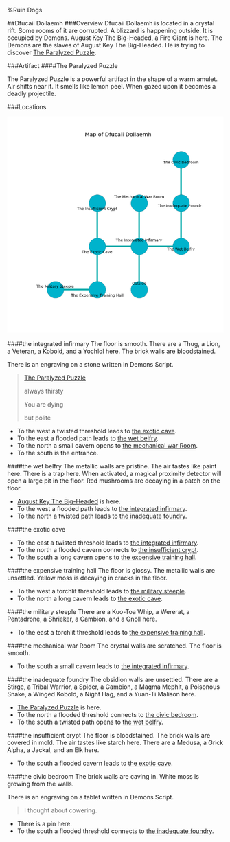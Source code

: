%Ruin Dogs

##Dfucaii Dollaemh
###Overview
Dfucaii Dollaemh is located in a crystal rift. Some rooms of it are corrupted. A blizzard is happening outside. It is occupied by Demons. <a name="August-Key-The-Big-Headed"></a>August Key The Big-Headed, a Fire Giant is here. The Demons are the slaves of August Key The Big-Headed. He  is trying to discover [The Paralyzed Puzzle](#The-Paralyzed-Puzzle). 



###Artifact
####<a name="The-Paralyzed-Puzzle"></a>The Paralyzed Puzzle


The Paralyzed Puzzle is a powerful artifact in the shape of a warm amulet. Air shifts near it. It smells like lemon peel. When gazed upon it becomes a deadly projectile. 





###Locations


![](../v2/images/Dfucaii-Dollaemh.png)

####<a name="the-integrated-infirmary"></a>the integrated infirmary
The floor is smooth. There are a Thug, a Lion, a Veteran, a Kobold, and a Yochlol here. The brick walls are bloodstained. 

There is an engraving on a stone written in Demons Script. 

> [The Paralyzed Puzzle](#The-Paralyzed-Puzzle)
>
> always thirsty
>
> You are dying
>
> but polite
>


* To the west a twisted threshold leads to [the exotic cave](#the-exotic-cave).
* To the east a flooded path leads to [the wet belfry](#the-wet-belfry).
* To the north a small cavern opens to [the mechanical war Room](#the-mechanical-war-Room).
* To the south is the entrance.


####<a name="the-wet-belfry"></a>the wet belfry
The metallic walls are pristine. The air tastes like paint here. There is a trap here. When activated, a magical proximity detector will open a large pit in the floor. Red mushrooms are decaying in a patch on the floor. 



* [August Key The Big-Headed](#August-Key-The-Big-Headed) is here.
* To the west a flooded path leads to [the integrated infirmary](#the-integrated-infirmary).
* To the north a twisted path leads to [the inadequate foundry](#the-inadequate-foundry).


####<a name="the-exotic-cave"></a>the exotic cave




* To the east a twisted threshold leads to [the integrated infirmary](#the-integrated-infirmary).
* To the north a flooded cavern connects to [the insufficient crypt](#the-insufficient-crypt).
* To the south a long cavern opens to [the expensive training hall](#the-expensive-training-hall).


####<a name="the-expensive-training-hall"></a>the expensive training hall
The floor is glossy. The metallic walls are unsettled. Yellow moss is decaying in cracks in the floor. 



* To the west a torchlit threshold leads to [the military steeple](#the-military-steeple).
* To the north a long cavern leads to [the exotic cave](#the-exotic-cave).


####<a name="the-military-steeple"></a>the military steeple
There are a Kuo-Toa Whip, a Wererat, a Pentadrone, a Shrieker, a Cambion, and a Gnoll here. 



* To the east a torchlit threshold leads to [the expensive training hall](#the-expensive-training-hall).


####<a name="the-mechanical-war-Room"></a>the mechanical war Room
The crystal walls are scratched. The floor is smooth. 



* To the south a small cavern leads to [the integrated infirmary](#the-integrated-infirmary).


####<a name="the-inadequate-foundry"></a>the inadequate foundry
The obsidion walls are unsettled. There are a Stirge, a Tribal Warrior, a Spider, a Cambion, a Magma Mephit, a Poisonous Snake, a Winged Kobold, a Night Hag, and a Yuan-Ti Malison here. 



* [The Paralyzed Puzzle](#The-Paralyzed-Puzzle) is here.
* To the north a flooded threshold connects to [the civic bedroom](#the-civic-bedroom).
* To the south a twisted path opens to [the wet belfry](#the-wet-belfry).


####<a name="the-insufficient-crypt"></a>the insufficient crypt
The floor is bloodstained. The brick walls are covered in mold. The air tastes like starch here. There are a Medusa, a Grick Alpha, a Jackal, and an Elk here. 



* To the south a flooded cavern leads to [the exotic cave](#the-exotic-cave).


####<a name="the-civic-bedroom"></a>the civic bedroom
The brick walls are caving in. White moss is growing from the walls. 

There is an engraving on a tablet written in Demons Script. 

> I thought about cowering.
>


* There is a pin here.
* To the south a flooded threshold connects to [the inadequate foundry](#the-inadequate-foundry).


